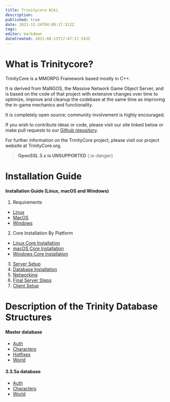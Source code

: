 ```yaml
---
title: Trinitycore Wiki
description: 
published: true
date: 2021-12-24T04:09:17.512Z
tags: 
editor: markdown
dateCreated: 2021-08-13T17:47:17.543Z
---
```


# What is Trinitycore?
TrinityCore is a MMORPG Framework based mostly in C++.

It is derived from MaNGOS, the Massive Network Game Object Server, and is based on the code of that project with extensive changes over time to optimize, improve and cleanup the codebase at the same time as improving the in-game mechanics and functionality.

It is completely open source; community involvement is highly encouraged.

If you wish to contribute ideas or code, please visit our site linked below or make pull requests to our [Github repository](https://github.com/TrinityCore/).

For further information on the TrinityCore project, please visit our project website at TrinityCore.org.

> **OpenSSL 3.x is UNSUPPORTED**
{.is-danger}


# Installation Guide

#### Installation Guide (Linux, macOS and Windows)

1. Requirements 
- [Linux](/install/requirements/linux) 
- [MacOS](/install/requirements/macos)
- [Windows](/install/requirements/windows)
2. Core Installation By Platform
- [Linux Core Installation](/install/Core-Installation/linux-core-installation)
- [macOS Core Installation](/install/Core-Installation/macOS-core-installation)
- [Windows Core Installation](/install/Core-Installation/windows-core-installation)
3. [Server Setup](/install/Server-Setup)
4. [Database Installation](/install/Database-Installation)
5. [Networking](/install/Networking)
6. [Final Server Steps](/install/Final-Server-Steps)
7. [Client Setup](/install/Client-Setup)


# Description of the Trinity Database Structures
#### Master database
- [Auth](/database/master/auth/home)
- [Characters](/database/master/characters/home)
- [Hotfixes](/database/master/hotfixes/home)
- [World](/database/master/world/home)

#### 3.3.5a database
- [Auth](/database/335/auth/home)
- [Characters](/database/335/characters/home)
- [World](/database/335/world/home)
